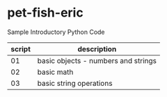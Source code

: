 # pet-fish-eric
Sample Introductory Python Code

|script|description|
|---|---|
|01|basic objects - numbers and strings|
|02|basic math|
|03|basic string operations|

